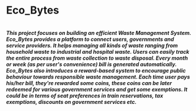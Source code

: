 # Eco_Bytes

<br>
<i><b> This project focuses on building an efficient Waste Management System. Eco_Bytes provides a platform to connect users, governments and service providers. It helps managing all kinds of waste ranging from household waste to industrial and hospital waste. Users can easily track the entire process from waste collection to waste disposal. Every month or week (as per user's convenience) bill is generated automatically. Eco_Bytes also introduces a reward-based system to encourage public behaviour towards responsible waste management. Each time user pays his/her bill, they're rewarded some coins, these coins can be later redeemed for various government services and get some exemptions. It could be in terms of seat preferences in train reservations, tax exemptions, discounts on government services etc. </b></i>